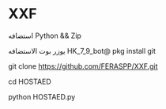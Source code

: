 # XXF
استضافه Python  &amp;&amp; Zip

يوزر بوت الاستضافه   HK_7_9_bot@
pkg install git 

git clone https://github.com/FERASPP/XXF.git

cd HOSTAED

python HOSTAED.py
